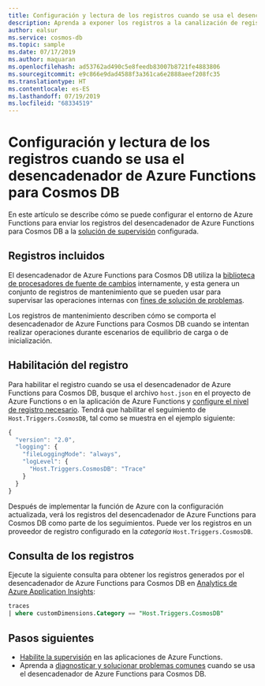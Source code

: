 ```yaml
---
title: Configuración y lectura de los registros cuando se usa el desencadenador de Azure Functions para Cosmos DB
description: Aprenda a exponer los registros a la canalización de registros de Azure Functions cuando se usa el desencadenar de Azure Functions para Cosmos DB.
author: ealsur
ms.service: cosmos-db
ms.topic: sample
ms.date: 07/17/2019
ms.author: maquaran
ms.openlocfilehash: ad53762ad490c5e8feedb83007b8721fe4883806
ms.sourcegitcommit: e9c866e9dad4588f3a361ca6e2888aeef208fc35
ms.translationtype: HT
ms.contentlocale: es-ES
ms.lasthandoff: 07/19/2019
ms.locfileid: "68334519"
---
```

# <a name="how-to-configure-and-read-the-logs-when-using-azure-functions-trigger-for-cosmos-db"></a>Configuración y lectura de los registros cuando se usa el desencadenador de Azure Functions para Cosmos DB

En este artículo se describe cómo se puede configurar el entorno de Azure Functions para enviar los registros del desencadenador de Azure Functions para Cosmos DB a la [solución de supervisión](../azure-functions/functions-monitoring.md) configurada.

## <a name="included-logs"></a>Registros incluidos

El desencadenador de Azure Functions para Cosmos DB utiliza la [biblioteca de procesadores de fuente de cambios](./change-feed-processor.md) internamente, y esta genera un conjunto de registros de mantenimiento que se pueden usar para supervisar las operaciones internas con [fines de solución de problemas](./troubleshoot-changefeed-functions.md).

Los registros de mantenimiento describen cómo se comporta el desencadenador de Azure Functions para Cosmos DB cuando se intentan realizar operaciones durante escenarios de equilibrio de carga o de inicialización.

## <a name="enabling-logging"></a>Habilitación del registro

Para habilitar el registro cuando se usa el desencadenador de Azure Functions para Cosmos DB, busque el archivo `host.json` en el proyecto de Azure Functions o en la aplicación de Azure Functions y [configure el nivel de registro necesario](../azure-functions/functions-monitoring.md#log-configuration-in-hostjson). Tendrá que habilitar el seguimiento de `Host.Triggers.CosmosDB`, tal como se muestra en el ejemplo siguiente:

```js
{
  "version": "2.0",
  "logging": {
    "fileLoggingMode": "always",
    "logLevel": {
      "Host.Triggers.CosmosDB": "Trace"
    }
  }
}
```

Después de implementar la función de Azure con la configuración actualizada, verá los registros del desencadenador de Azure Functions para Cosmos DB como parte de los seguimientos. Puede ver los registros en un proveedor de registro configurado en la *categoría* `Host.Triggers.CosmosDB`.

## <a name="query-the-logs"></a>Consulta de los registros

Ejecute la siguiente consulta para obtener los registros generados por el desencadenador de Azure Functions para Cosmos DB en [Analytics de Azure Application Insights](../azure-monitor/app/analytics.md):

```sql
traces
| where customDimensions.Category == "Host.Triggers.CosmosDB"
```

## <a name="next-steps"></a>Pasos siguientes

* [Habilite la supervisión](../azure-functions/functions-monitoring.md) en las aplicaciones de Azure Functions.
* Aprenda a [diagnosticar y solucionar problemas comunes](./troubleshoot-changefeed-functions.md) cuando se usa el desencadenador de Azure Functions para Cosmos DB.